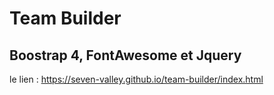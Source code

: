 # Team Builder


Boostrap 4, FontAwesome et Jquery
---------------------------------------------------------------



le lien :  https://seven-valley.github.io/team-builder/index.html
